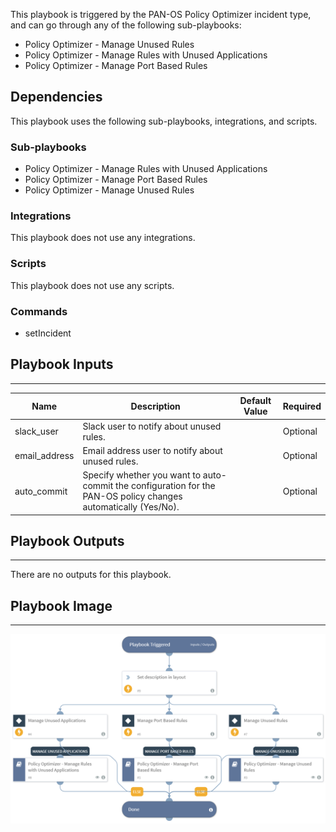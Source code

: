 This playbook is triggered by the PAN-OS Policy Optimizer incident type, and can go through any of the following sub-playbooks:
- Policy Optimizer - Manage Unused Rules
- Policy Optimizer - Manage Rules with Unused Applications
- Policy Optimizer - Manage Port Based Rules

## Dependencies
This playbook uses the following sub-playbooks, integrations, and scripts.

### Sub-playbooks
* Policy Optimizer - Manage Rules with Unused Applications
* Policy Optimizer - Manage Port Based Rules
* Policy Optimizer - Manage Unused Rules

### Integrations
This playbook does not use any integrations.

### Scripts
This playbook does not use any scripts.

### Commands
* setIncident

## Playbook Inputs
---

| **Name** | **Description** | **Default Value** | **Required** |
| --- | --- | --- | --- |
| slack_user | Slack user to notify about unused rules. |  | Optional |
| email_address | Email address user to notify about unused rules. |  | Optional |
| auto_commit | Specify whether you want to auto-commit the configuration for the PAN-OS policy changes automatically \(Yes/No\). |  | Optional |

## Playbook Outputs
---
There are no outputs for this playbook.

## Playbook Image
---
![Policy Optimizer - Generic](https://github.com/demisto/content/raw/82df056cff9dc4ce8b0753b341a4434593fa4608/Packs/PANOSPolicyOptimizer/doc_files/Policy_Optimizer_-_Generic.png?raw=true)

